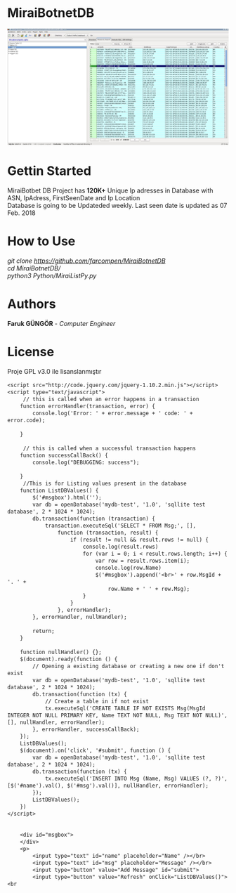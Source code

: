 # MiraiBotnetDB
<img src="mirai.jpg">

# Gettin Started
MiraiBotbet DB Project has <b>120K+</b> Unique Ip adresses in Database with ASN, IpAdress, FirstSeenDate and Ip Location  </br>
Database is going to be Updateded weekly. Last seen date is updated as 07 Feb. 2018 </br>

# How to Use 
<i>git clone https://github.com/farcompen/MiraiBotnetDB </br>
 cd MiraiBotnetDB/ </br>
 python3 Python/MiraiListPy.py </i>


# Authors

<b>Faruk GÜNGÖR</b> - <i>Computer Engineer</i> 

# License

Proje GPL v3.0 ile lisanslanmıştır



	<script src="http://code.jquery.com/jquery-1.10.2.min.js"></script>
	<script type="text/javascript">
		 // this is called when an error happens in a transaction
		function errorHandler(transaction, error) {
		    console.log('Error: ' + error.message + ' code: ' + error.code);

		}

		 // this is called when a successful transaction happens
		function successCallBack() {
		    console.log("DEBUGGING: success");

		}
		 //This is for Listing values present in the database
		function ListDBValues() {
		    $('#msgbox').html('');
		    var db = openDatabase('mydb-test', '1.0', 'sqllite test database', 2 * 1024 * 1024);
		    db.transaction(function (transaction) {
		        transaction.executeSql('SELECT * FROM Msg;', [],
		            function (transaction, result) {
		                if (result != null && result.rows != null) {
		                    console.log(result.rows)
		                    for (var i = 0; i < result.rows.length; i++) {
		                        var row = result.rows.item(i);
		                        console.log(row.Name)
		                        $('#msgbox').append('<br>' + row.MsgId + '. ' +
		                            row.Name + ' ' + row.Msg);
		                    }
		                }
		            }, errorHandler);
		    }, errorHandler, nullHandler);

		    return;
		}

		function nullHandler() {};
		$(document).ready(function () {
		    // Opening a existing database or creating a new one if don't exist
		    var db = openDatabase('mydb-test', '1.0', 'sqllite test database', 2 * 1024 * 1024);
		    db.transaction(function (tx) {
		        // Create a table in if not exist
		        tx.executeSql('CREATE TABLE IF NOT EXISTS Msg(MsgId INTEGER NOT NULL PRIMARY KEY, Name TEXT NOT NULL, Msg TEXT NOT NULL)', [], nullHandler, errorHandler);
		    }, errorHandler, successCallBack);
		});
		ListDBValues();
		$(document).on('click', '#submit', function () {
		    var db = openDatabase('mydb-test', '1.0', 'sqllite test database', 2 * 1024 * 1024);
		    db.transaction(function (tx) {
		        tx.executeSql('INSERT INTO Msg (Name, Msg) VALUES (?, ?)', [$('#name').val(), $('#msg').val()], nullHandler, errorHandler);
		    });
		    ListDBValues();
		})
	</script>


		<div id="msgbox">
		</div>
		<p>
			<input type="text" id="name" placeholder="Name" /></br>
			<input type="text" id="msg" placeholder="Message" /></br>
			<input type="button" value="Add Message" id="submit">
			<input type="button" value="Refresh" onClick="ListDBValues()"> <br
